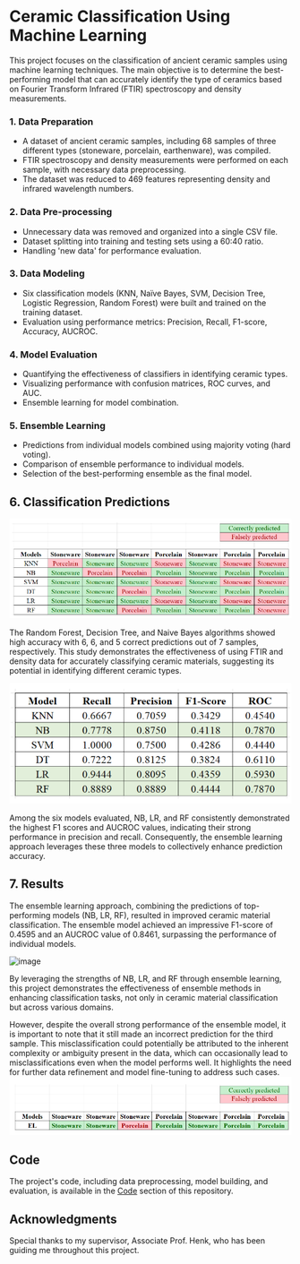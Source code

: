 # Ceramic Classification Using Machine Learning
This project focuses on the classification of ancient ceramic samples using machine learning techniques. The main objective is to determine the best-performing model that can accurately identify the type of ceramics based on Fourier Transform Infrared (FTIR) spectroscopy and density measurements.

### 1. Data Preparation

- A dataset of ancient ceramic samples, including 68 samples of three different types (stoneware, porcelain, earthenware), was compiled.
- FTIR spectroscopy and density measurements were performed on each sample, with necessary data preprocessing.
- The dataset was reduced to 469 features representing density and infrared wavelength numbers.

### 2. Data Pre-processing

- Unnecessary data was removed and organized into a single CSV file.
- Dataset splitting into training and testing sets using a 60:40 ratio.
- Handling 'new data' for performance evaluation.

### 3. Data Modeling

- Six classification models (KNN, Naïve Bayes, SVM, Decision Tree, Logistic Regression, Random Forest) were built and trained on the training dataset.
- Evaluation using performance metrics: Precision, Recall, F1-score, Accuracy, AUCROC.

### 4. Model Evaluation

- Quantifying the effectiveness of classifiers in identifying ceramic types.
- Visualizing performance with confusion matrices, ROC curves, and AUC.
- Ensemble learning for model combination.

### 5. Ensemble Learning

- Predictions from individual models combined using majority voting (hard voting).
- Comparison of ensemble performance to individual models.
- Selection of the best-performing ensemble as the final model.

## 6. Classification Predictions
![image](https://github.com/rulkimi/ml-ceramics-classification/raw/main/predictions-output.png)

The Random Forest, Decision Tree, and Naive Bayes algorithms showed high accuracy with 6, 6, and 5 correct predictions out of 7 samples, respectively. This study demonstrates the effectiveness of using FTIR and density data for accurately classifying ceramic materials, suggesting its potential in identifying different ceramic types.

![image](https://github.com/rulkimi/ml-ceramics-classification/raw/main/performance.png)

Among the six models evaluated, NB, LR, and RF consistently demonstrated the highest F1 scores and AUCROC values, indicating their strong performance in precision and recall. Consequently, the ensemble learning approach leverages these three models to collectively enhance prediction accuracy.

## 7. Results

The ensemble learning approach, combining the predictions of top-performing models (NB, LR, RF), resulted in improved ceramic material classification. The ensemble model achieved an impressive F1-score of 0.4595 and an AUCROC value of 0.8461, surpassing the performance of individual models.

![image](https://github.com/rulkimi/ml-ceramics-classification/assets/116322521/b312130b-603e-4746-a8eb-085023e3bd31)

By leveraging the strengths of NB, LR, and RF through ensemble learning, this project demonstrates the effectiveness of ensemble methods in enhancing classification tasks, not only in ceramic material classification but across various domains.

However, despite the overall strong performance of the ensemble model, it is important to note that it still made an incorrect prediction for the third sample. This misclassification could potentially be attributed to the inherent complexity or ambiguity present in the data, which can occasionally lead to misclassifications even when the model performs well. It highlights the need for further data refinement and model fine-tuning to address such cases.
![image](https://github.com/rulkimi/ml-ceramics-classification/raw/main/ml-result.png)

## Code

The project's code, including data preprocessing, model building, and evaluation, is available in the [Code](https://github.com/rulkimi/ml-ceramics-classification/blob/main/python-code.pdf) section of this repository.


## Acknowledgments

Special thanks to my supervisor, Associate Prof. Henk, who has been guiding me throughout this project.
